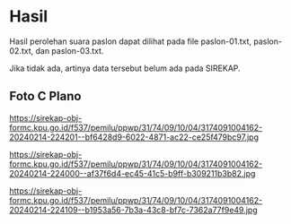 # Hasil

Hasil perolehan suara paslon dapat dilihat pada file paslon-01.txt, paslon-02.txt, dan paslon-03.txt.

Jika tidak ada, artinya data tersebut belum ada pada SIREKAP.

## Foto C Plano

https://sirekap-obj-formc.kpu.go.id/f537/pemilu/ppwp/31/74/09/10/04/3174091004162-20240214-224201--bf6428d9-6022-4871-ac22-ce25f479bc97.jpg

https://sirekap-obj-formc.kpu.go.id/f537/pemilu/ppwp/31/74/09/10/04/3174091004162-20240214-224000--af37f6d4-ec45-41c5-b9ff-b309211b3b82.jpg

https://sirekap-obj-formc.kpu.go.id/f537/pemilu/ppwp/31/74/09/10/04/3174091004162-20240214-224109--b1953a56-7b3a-43c8-bf7c-7362a77f9e49.jpg
